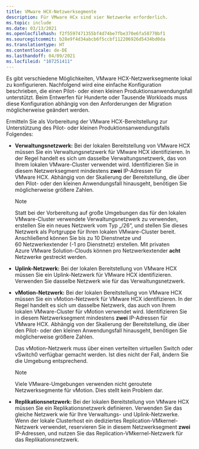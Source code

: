 ```yaml
---
title: VMware HCX-Netzwerksegmente
description: Für VMware HCx sind vier Netzwerke erforderlich.
ms.topic: include
ms.date: 03/13/2021
ms.openlocfilehash: f2f5597471355bf4d74be7fbe370e6fa58770bf1
ms.sourcegitcommit: b28e9f4d34abcb6f5ccbf112206926d5434bd0da
ms.translationtype: HT
ms.contentlocale: de-DE
ms.lasthandoff: 04/09/2021
ms.locfileid: "107251411"
---
```

<!-- Used in avs-production-ready-deployment.md and tutorial-deploy-vmware-hcx.md -->

Es gibt verschiedene Möglichkeiten, VMware HCX-Netzwerksegmente lokal zu konfigurieren. Nachfolgend wird eine einfache Konfiguration beschrieben, die einen Pilot- oder einen kleinen Produktionsanwendungsfall unterstützt.  Beim Entwerfen für Hunderte oder Tausende Workloads muss diese Konfiguration abhängig von den Anforderungen der Migration möglicherweise geändert werden.  

Ermitteln Sie als Vorbereitung der VMware HCX-Bereitstellung zur Unterstützung des Pilot- oder kleinen Produktionsanwendungsfalls Folgendes:

- **Verwaltungsnetzwerk:** Bei der lokalen Bereitstellung von VMware HCX müssen Sie ein Verwaltungsnetzwerk für VMware HCX identifizieren.  In der Regel handelt es sich um dasselbe Verwaltungsnetzwerk, das von Ihrem lokalen VMware-Cluster verwendet wird.  Identifizieren Sie in diesem Netzwerksegment mindestens **zwei** IP-Adressen für VMware HCX. Abhängig von der Skalierung der Bereitstellung, die über den Pilot- oder den kleinen Anwendungsfall hinausgeht, benötigen Sie möglicherweise größere Zahlen.

  > [!NOTE]
  > Statt bei der Vorbereitung auf große Umgebungen das für den lokalen VMware-Cluster verwendete Verwaltungsnetzwerk zu verwenden, erstellen Sie ein neues Netzwerk vom Typ „/26“, und stellen Sie dieses Netzwerk als Portgruppe für Ihren lokalen VMware-Cluster bereit.  Anschließend können Sie bis zu 10 Dienstnetze und 60 Netzwerkextender (-1 pro Dienstnetz) erstellen. Mit privaten Azure VMware Solution-Clouds können pro Netzwerkextender **acht** Netzwerke gestreckt werden.
  >

- **Uplink-Netzwerk:** Bei der lokalen Bereitstellung von VMware HCX müssen Sie ein Uplink-Netzwerk für VMware HCX identifizieren. Verwenden Sie dasselbe Netzwerk wie für das Verwaltungsnetzwerk. 

- **vMotion-Netzwerk:** Bei der lokalen Bereitstellung von VMware HCX müssen Sie ein vMotion-Netzwerk für VMware HCX identifizieren.  In der Regel handelt es sich um dasselbe Netzwerk, das auch von Ihrem lokalen VMware-Cluster für vMotion verwendet wird.  Identifizieren Sie in diesem Netzwerksegment mindestens **zwei** IP-Adressen für VMware HCX. Abhängig von der Skalierung der Bereitstellung, die über den Pilot- oder den kleinen Anwendungsfall hinausgeht, benötigen Sie möglicherweise größere Zahlen.

   Das vMotion-Netzwerk muss über einen verteilten virtuellen Switch oder vSwitch0 verfügbar gemacht werden. Ist dies nicht der Fall, ändern Sie die Umgebung entsprechend.

   > [!NOTE]
   > Viele VMware-Umgebungen verwenden nicht geroutete Netzwerksegmente für vMotion. Dies stellt kein Problem dar.
  
- **Replikationsnetzwerk:** Bei der lokalen Bereitstellung von VMware HCX müssen Sie ein Replikationsnetzwerk definieren. Verwenden Sie das gleiche Netzwerk wie für Ihre Verwaltungs- und Uplink-Netzwerke.  Wenn der lokale Clusterhost ein dediziertes Replication-VMkernel-Netzwerk verwendet, reservieren Sie in diesem Netzwerksegment **zwei** IP-Adressen, und nutzen Sie das Replication-VMkernel-Netzwerk für das Replikationsnetzwerk.

